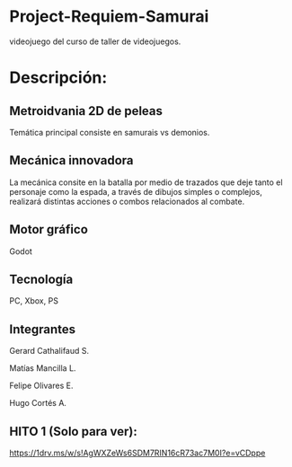 # Project-Requiem-Samurai
videojuego del curso de taller de videojuegos.


# Descripción:

## Metroidvania 2D de peleas
Temática principal consiste en samurais vs demonios.

## Mecánica innovadora
La mecánica consite en la batalla por medio de trazados que deje tanto el personaje como la espada, a través de dibujos simples o complejos, realizará distintas acciones o combos relacionados al combate.

## Motor gráfico
Godot

## Tecnología
PC, Xbox, PS

## Integrantes
Gerard Cathalifaud S.

Matías Mancilla L.

Felipe Olivares E.

Hugo Cortés A.

## HITO 1 (Solo para ver):
https://1drv.ms/w/s!AgWXZeWs6SDM7RIN16cR73ac7M0I?e=vCDppe
